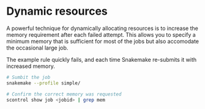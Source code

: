 # Dynamic resources

A powerful technique for dynamically allocating resources is to increase the
memory requirement after each failed attempt. This allows you to specify a
minimum memory that is sufficient for most of the jobs but also accomodate the
occasional large job.

The example rule quickly fails, and each time Snakemake re-submits it with
increased memory.

```sh
# Sumbit the job
snakemake --profile simple/

# Confirm the correct memory was requested
scontrol show job <jobid> | grep mem
```
